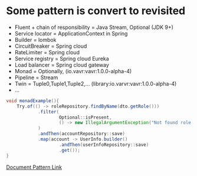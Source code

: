 # Some pattern is convert to revisited

* Fluent + chain of responsibility = Java Stream, Optional (JDK 9+) 
* Service locator = ApplicationContext in Spring
* Builder = lombok
* CircuitBreaker = Spring cloud
* RateLimiter = Spring cloud
* Service registry = Spring cloud Eureka
* Load balancer = Spring cloud gateway
* Monad = Optionally, (io.vavr:vavr:1.0.0-alpha-4)
* Pipeline = Stream
* Twin = Tuple0,Tuple1,Tuple2,... (library:io.varvr:vavr:1.0.0-alpha-4)
* ...

```java
void monadExample(){
    Try.of(() -> roleRepository.findByName(dto.getRole()))
            .filter(
                    Optional::isPresent, 
                    () -> new IllegalArgumentException("Not found role with " + dto.getRole())
            )
            .andThen(accountRepository::save)
            .map(account -> UserInfo.builder()
                    .andThen(userInfoRepository::save)
                    .get());
}
```

[Document Pattern Link](https://java-design-patterns.com/)



